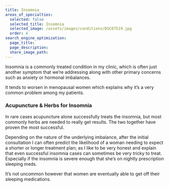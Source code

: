 ```yaml
---
title: Insomnia
areas_of_specialties:
  selected: false
  selected_title: Insomnia
  selected_image: /assets/images/conditions/DSC07519.jpg
  order: 4
search_engine_optimization:
  page_title:
  page_description:
  share_image_path:
---
```


Insomnia is a commonly treated condition in my clinic, which is often just another symptom that we’re addressing along with other primary concerns such as anxiety or hormonal imbalances.

It tends to worsen in menopausal women which explains why it’s a very common problem among my patients.

### Acupuncture & Herbs for Insomnia

In rare cases acupuncture alone successfully treats the insomnia, but most commonly herbs are needed to really get results. The two together have proven the most successful.

Depending on the nature of the underlying imbalance, after the initial consultation I can often predict the likelihood of a woman needing to expect a shorter or longer treatment plan; as I like to be very honest and explain that even successful insomnia cases can sometimes be very tricky to treat. Especially if the insomnia is severe enough that she’s on nightly prescription sleeping meds.

It’s not uncommon however that women are eventually able to get off their sleeping medications.
